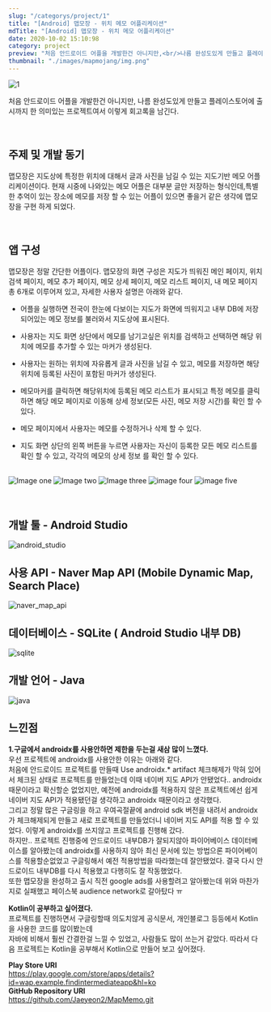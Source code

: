 ```yaml
---
slug: "/categorys/project/1"
title: "[Android] 맵모장 - 위치 메모 어플리케이션"
mdTitle: "[Android] 맵모장 - 위치 메모 어플리케이션"
date: 2020-10-02 15:10:98
category: project
preview: "처음 안드로이드 어플을 개발한건 아니지만,<br/>나름 완성도있게 만들고 플레이스토어에 출시까지 한 의미있는 프로젝트여서 이렇게 회고록을 남긴다"
thumbnail: "./images/mapmojang/img.png"
---
```


![1](./images/mapmojang/img.png)

처음 안드로이드 어플을 개발한건 아니지만,
나름 완성도있게 만들고 플레이스토어에 출시까지 한 의미있는 프로젝트여서 이렇게 회고록을 남긴다.

<br/>

## 주제 및 개발 동기
맵모장은 지도상에 특정한 위치에 대해서 글과 사진을 남길 수 있는 지도기반 메모 어플리케이션이다. 
현재 시중에 나와있는 메모 어플은 대부분 글만 저장하는 형식인데,특별한 추억이 있는 장소에 메모를 저장 할 수 있는 어플이 있으면 좋을거 같은 생각에 맵모장을 구현 하게 되었다.

<br/>

## 앱 구성
맵모장은 정말 간단한 어플이다.
맵모장의 화면 구성은 지도가 띄워진 메인 페이지, 위치 검색 페이지, 메모 추가 페이지, 메모 상세 페이지, 메모 리스트 페이지, 내 메모 페이지 총 6개로 이루어져 있고, 자세한 사용자 설명은 아래와 같다.

- 어플을 실행하면 전국이 한눈에 다보이는 지도가 화면에 띄워지고 내부 DB에 저장되어있는 메모 정보를 불러와서 지도상에 표시된다.

- 사용자는 지도 화면 상단에서 메모를 남기고싶은 위치를 검색하고 선택하면 해당 위치에 메모를 추가할 수 있는 마커가 생성된다. 

- 사용자는 원하는 위치에 자유롭게 글과 사진을 남길 수 있고, 메모를 저장하면 해당 위치에 등록된 사진이 포함된 마커가 생성된다.

- 메모마커를 클릭하면 해당위치에 등록된 메모 리스트가 표시되고 특정 메모를 클릭하면 해당 메모 페이지로 이동해 상세 정보(모든 사진, 메모 저장 시간)를 확인 할 수 있다.

- 메모 페이지에서 사용자는 메모를 수정하거나 삭제 할 수 있다.

- 지도 화면 상단의 왼쪽 버튼을 누르면 사용자는 자신이 등록한 모든 메모 리스트를 확인 할 수 있고, 각각의 메모의 상세 정보 를 확인 할 수 있다.

<br/>

<div class="side-by-side">
<img src="./images/mapmojang/2.png" alt="Image one"/>
<img src="./images/mapmojang/3.png" alt="Image two"/>
<img src="./images/mapmojang/4.png" alt="Image three"/>
<img src="./images/mapmojang/5.png" alt="image four"/>
<img src="./images/mapmojang/6.png" alt="image five"/> 
</div>

<br/>
<br/>

## 개발 툴 - Android Studio
<img src="./images/mapmojang/android_studio.png" alt="android_studio"/>

<br/>

## 사용 API - Naver Map API (Mobile Dynamic Map, Search Place)
<img src="./images/mapmojang/naver_map_api.png" alt="naver_map_api"/>

<br/>

## 데이터베이스 - SQLite ( Android Studio 내부 DB)
<img src="./images/mapmojang/sqlite.png" alt="sqlite"/>

<br/>

## 개발 언어 - Java
<img src="./images/mapmojang/java.png" alt="java"/>

<br/>

## 느낀점
**1.구글에서 androidx를 사용안하면 제한을 두는걸 새삼 많이 느꼈다.**<br/>
우선 프로젝트에 androidx를 사용안한 이유는 아래와 같다.
<br/>
처음에 안드로이드 프로젝트를 만들때 Use androidx.* artifact 체크해제가 막혀 있어서 체크된 상태로 프로젝트를 만들었는데 이때 네이버 지도 API가 안됐었다.. androidx 때문이라고 확신할순 없었지만, 예전에 androidx를 적용하지 않은 프로젝트에선 쉽게 네이버 지도 API가 적용됐던걸 생각하고 androidx 때문이라고 생각했다.
<br/>
그리고 정말 많은 구글링을 하고 우여곡절끝에 android sdk 버전을 내려서 androidx가 체크해제되게 만들고 새로 프로젝트를 만들었더니 네이버 지도 API를 적용 할 수 있었다. 이렇게 androidx를 쓰지않고 프로젝트를 진행해 갔다.
<br/>
하지만.. 프로젝트 진행중에 안드로이드 내부DB가 잘되지않아 파이어베이스 데이터베이스를 알아봤는데 androidx를 사용하지 않아 최신 문서에 있는 방법으론 파이어베이스를 적용할순없었고 구글링해서 예전 적용방법을 따라했는데 잘안됐었다. 결국 다시 안드로이드 내부DB를 다시 적용했고 다행히도 잘 작동했었다.
<br/>
또한 맵모장을 완성하고 출시 직전 google ads를 사용할려고 알아봤는데 위와 마찬가지로 실패했고 페이스북 audience network로 갈아탔다 ㅠ
<br/>

**Kotlin이 공부하고 싶어졌다.**<br/>
프로젝트를 진행하면서 구글링할때 의도치않게 공식문서, 개인블로그 등등에서 Kotlin을 사용한 코드를 많이봤는데
<br/>
자바에 비해서 훨씬 간결한걸 느낄 수 있었고, 사람들도 많이 쓰는거 같았다. 따라서 다음 프로젝트는 Kotlin을 공부해서 Kotlin으로 만들어 보고 싶어졌다.
<br/>

**Play Store URI**<br/>
https://play.google.com/store/apps/details?id=wap.example.findintermediateapp&hl=ko<br/>
**GitHub Repository URI**<br/>
https://github.com/Jaeyeon2/MapMemo.git<br/>



